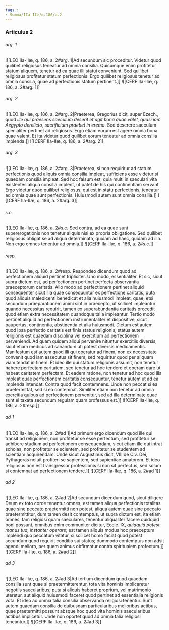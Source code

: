 ```yaml
---
tags : 
- Summa/IIa-IIæ/q.186/a.2
---
```


### Articulus 2

###### arg. 1
![[LEO IIa-IIæ, q. 186, a. 2#arg. 1|Ad secundum sic proceditur. Videtur quod quilibet religiosus teneatur ad omnia consilia. Quicumque enim profitetur statum aliquem, tenetur ad ea quae illi statui conveniunt. Sed quilibet religiosus profitetur statum perfectionis. Ergo quilibet religiosus tenetur ad omnia consilia, quae ad perfectionis statum pertinent.]]
![[CERF IIa-IIæ, q. 186, a. 2#arg. 1]]

###### arg. 2
![[LEO IIa-IIæ, q. 186, a. 2#arg. 2|Praeterea, Gregorius dicit, super Ezech., quod *ille qui praesens saeculum deserit et agit bona quae valet, quasi iam Aegypto derelicto, sacrificium praebet in eremo*. Sed deserere saeculum specialiter pertinet ad religiosos. Ergo etiam eorum est agere omnia bona quae valent. Et ita videtur quod quilibet eorum teneatur ad omnia consilia implenda.]]
![[CERF IIa-IIæ, q. 186, a. 2#arg. 2]]

###### arg. 3
![[LEO IIa-IIæ, q. 186, a. 2#arg. 3|Praeterea, si non requiritur ad statum perfectionis quod aliquis omnia consilia impleat, sufficiens esse videtur si quaedam consilia impleat. Sed hoc falsum est, quia multi in saeculari vita existentes aliqua consilia implent, ut patet de his qui continentiam servant. Ergo videtur quod quilibet religiosus, qui est in statu perfectionis, teneatur ad omnia quae sunt perfectionis. Huiusmodi autem sunt omnia consilia.]]
![[CERF IIa-IIæ, q. 186, a. 2#arg. 3]]

###### s.c.
![[LEO IIa-IIæ, q. 186, a. 2#s.c.|Sed contra, ad ea quae sunt supererogationis non tenetur aliquis nisi ex propria obligatione. Sed quilibet religiosus obligat se ad aliqua determinata, quidam ad haec, quidam ad illa. Non ergo omnes tenentur ad omnia.]]
![[CERF IIa-IIæ, q. 186, a. 2#s.c.]]

###### resp.
![[LEO IIa-IIæ, q. 186, a. 2#resp.|Respondeo dicendum quod ad perfectionem aliquid pertinet tripliciter. Uno modo, essentialiter. Et sic, sicut supra dictum est, ad perfectionem pertinet perfecta observantia praeceptorum caritatis. Alio modo ad perfectionem pertinet aliquid consequenter sicut illa quae consequuntur ex perfectione caritatis, puta quod aliquis maledicenti benedicat et alia huiusmodi impleat, quae, etsi secundum praeparationem animi sint in praecepto, ut scilicet impleantur quando necessitas requirit, tamen ex superabundantia caritatis procedit quod etiam extra necessitatem quandoque talia impleantur. Tertio modo pertinet aliquid ad perfectionem instrumentaliter et dispositive, sicut paupertas, continentia, abstinentia et alia huiusmodi. Dictum est autem quod ipsa perfectio caritatis est finis status religionis, status autem religionis est quaedam disciplina vel exercitium ad perfectionem perveniendi. Ad quam quidem aliqui pervenire nituntur exercitiis diversis, sicut etiam medicus ad sanandum uti potest diversis medicamentis. Manifestum est autem quod illi qui operatur ad finem, non ex necessitate convenit quod iam assecutus sit finem, sed requiritur quod per aliquam viam tendat in finem. Et ideo ille qui statum religionis assumit, non tenetur habere perfectam caritatem, sed tenetur ad hoc tendere et operam dare ut habeat caritatem perfectam. Et eadem ratione, non tenetur ad hoc quod illa impleat quae perfectionem caritatis consequuntur, tenetur autem ut ad ea implenda intendat. Contra quod facit contemnens. Unde non peccat si ea praetermittat, sed si ea contemnat. Similiter etiam non tenetur ad omnia exercitia quibus ad perfectionem pervenitur, sed ad illa determinate quae sunt ei taxata secundum regulam quam professus est.]]
![[CERF IIa-IIæ, q. 186, a. 2#resp.]]

###### ad 1
![[LEO IIa-IIæ, q. 186, a. 2#ad 1|Ad primum ergo dicendum quod ille qui transit ad religionem, non profitetur se esse perfectum, sed profitetur se adhibere studium ad perfectionem consequendam, sicut etiam ille qui intrat scholas, non profitetur se scientem, sed profitetur se studentem ad scientiam acquirendam. Unde sicut Augustinus dicit, VIII de Civ. Dei, Pythagoras noluit profiteri se sapientem, sed sapientiae amatorem. Et ideo religiosus non est transgressor professionis si non sit perfectus, sed solum si contemnat ad perfectionem tendere.]]
![[CERF IIa-IIæ, q. 186, a. 2#ad 1]]

###### ad 2
![[LEO IIa-IIæ, q. 186, a. 2#ad 2|Ad secundum dicendum quod, sicut diligere Deum ex toto corde tenentur omnes, est tamen aliqua perfectionis totalitas quae sine peccato praetermitti non potest, aliqua autem quae sine peccato praetermittitur, dum tamen desit contemptus, ut supra dictum est, ita etiam omnes, tam religiosi quam saeculares, tenentur aliqualiter facere quidquid boni possunt, omnibus enim communiter dicitur, Eccle. IX, *quidquid potest manus tua, instanter operare*; est tamen aliquis modus hoc praeceptum implendi quo peccatum vitatur, si scilicet homo faciat quod potest secundum quod requirit conditio sui status; dummodo contemptus non adsit agendi meliora, per quem animus obfirmatur contra spiritualem profectum.]]
![[CERF IIa-IIæ, q. 186, a. 2#ad 2]]

###### ad 3
![[LEO IIa-IIæ, q. 186, a. 2#ad 3|Ad tertium dicendum quod quaedam consilia sunt quae si praetermitterentur, tota vita hominis implicaretur negotiis saecularibus, puta si aliquis haberet proprium, vel matrimonio uteretur, aut aliquid huiusmodi faceret quod pertinet ad essentialia religionis vota. Et ideo ad omnia talia consilia observanda religiosi tenentur. Sunt autem quaedam consilia de quibusdam particularibus melioribus actibus, quae praetermitti possunt absque hoc quod vita hominis saecularibus actibus implicetur. Unde non oportet quod ad omnia talia religiosi teneantur.]]
![[CERF IIa-IIæ, q. 186, a. 2#ad 3]]

